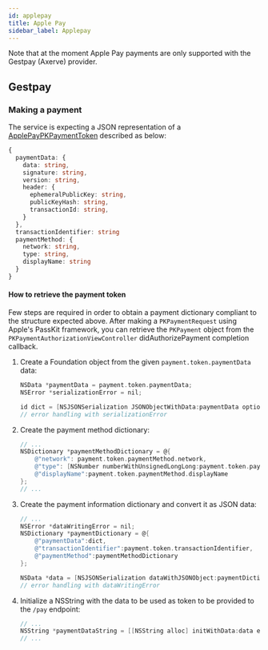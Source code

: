 ```yaml
---
id: applepay
title: Apple Pay
sidebar_label: Applepay
---
```




Note that at the moment Apple Pay payments are only supported with the Gestpay (Axerve) provider.

## Gestpay

### Making a payment

The service is expecting a JSON representation of a [ApplePayPKPaymentToken](https://git.tools.mia-platform.eu/platform/plugins/payment-gateway-manager/-/blob/master/src/main/kotlin/eu/mia_platform/payment_gateways_manager/gestpay/model/PaymentSubmitApplePayRequest.kt#L44) described as below:

```typescript
{
  paymentData: {
    data: string,
    signature: string,
    version: string,
    header: {
      ephemeralPublicKey: string,
      publicKeyHash: string,
      transactionId: string,
    }
  },
  transactionIdentifier: string
  paymentMethod: {
    network: string,
    type: string,
    displayName: string
  }
}
```

#### How to retrieve the payment token

Few steps are required in order to obtain a payment dictionary compliant to the structure expected above.
After making a `PKPaymentRequest` using Apple's PassKit framework, you can retrieve the `PKPayment` object from the `PKPaymentAuthorizationViewController` didAuthorizePayment completion callback.

1. Create a Foundation object from the given `payment.token.paymentData` data:

    ```objective-c
    NSData *paymentData = payment.token.paymentData;
    NSError *serializationError = nil;

    id dict = [NSJSONSerialization JSONObjectWithData:paymentData options:NSJSONReadingFragmentsAllowed error:&serializationError];
    // error handling with serializationError
    ```

2. Create the payment method dictionary:

    ```objective-c
    // ...
    NSDictionary *paymentMethodDictionary = @{
        @"network": payment.token.paymentMethod.network,
        @"type": [NSNumber numberWithUnsignedLongLong:payment.token.paymentMethod.type],
        @"displayName":payment.token.paymentMethod.displayName
    };
    // ...
    ```

3. Create the payment information dictionary and convert it as JSON data:

    ```objective-c
    // ...
    NSError *dataWritingError = nil;
    NSDictionary *paymentDictionary = @{
        @"paymentData":dict,
        @"transactionIdentifier":payment.token.transactionIdentifier,
        @"paymentMethod":paymentMethodDictionary
    };

    NSData *data = [NSJSONSerialization dataWithJSONObject:paymentDictionary options:NSJSONWritingFragmentsAllowed error:&dataWritingError];
    // error handling with dataWritingError
    ```

4. Initialize a NSString with the data to be used as token to be provided to the `/pay` endpoint:

    ```objective-c
    // ...
    NSString *paymentDataString = [[NSString alloc] initWithData:data encoding:NSUTF8StringEncoding];
    // ...
    ```
